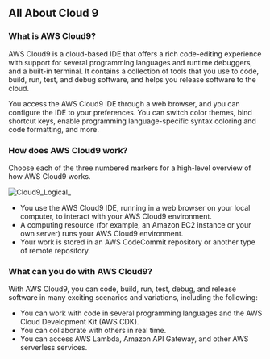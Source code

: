 ## All About Cloud 9

### What is AWS Cloud9?

AWS Cloud9 is a cloud-based IDE that offers a rich code-editing experience with support for several programming languages and runtime debuggers, and a built-in terminal. It contains a collection of tools that you use to code, build, run, test, and debug software, and helps you release software to the cloud.

You access the AWS Cloud9 IDE through a web browser, and you can configure the IDE to your preferences. You can switch color themes, bind shortcut keys, enable programming language-specific syntax coloring and code formatting, and more.


### How does AWS Cloud9 work?

Choose each of the three numbered markers for a high-level overview of how AWS Cloud9 works. 

![Cloud9_Logical_](https://github.com/user-attachments/assets/6dfc0a08-da39-4699-9606-412ff40adfc4)

- You use the AWS Cloud9 IDE, running in a web browser on your local computer, to interact with your AWS Cloud9 environment.
- A computing resource (for example, an Amazon EC2 instance or your own server) runs your AWS Cloud9 environment.
- Your work is stored in an AWS CodeCommit repository or another type of remote repository.


### What can you do with AWS Cloud9?

With AWS Cloud9, you can code, build, run, test, debug, and release software in many exciting scenarios and variations, including the following:

- You can work with code in several programming languages and the AWS Cloud Development Kit (AWS CDK).
- You can collaborate with others in real time. 
- You can access AWS Lambda, Amazon API Gateway, and other AWS serverless services.
